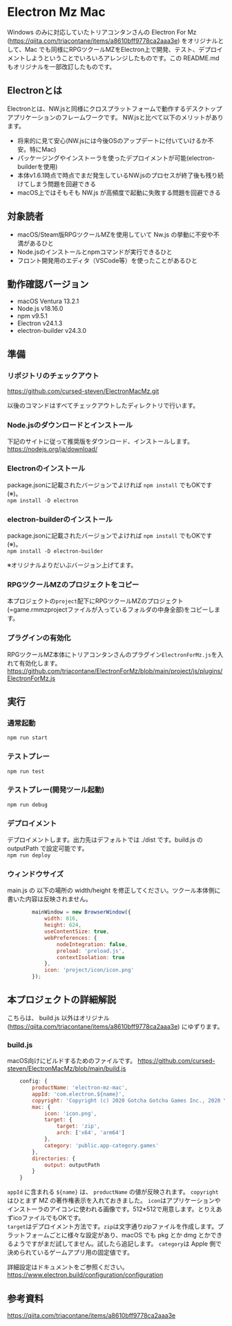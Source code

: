 # Electron Mz Mac
Windows のみに対応していたトリアコンタンさんの Electron For Mz (<https://qiita.com/triacontane/items/a8610bff9778ca2aaa3e>) をオリジナルとして、Mac でも同様にRPGツクールMZをElectron上で開発、テスト、デプロイメントしようということでいろいろアレンジしたものです。この README.md もオリジナルを一部改訂したものです。

## Electronとは
Electronとは、NW.jsと同様にクロスプラットフォームで動作するデスクトップアプリケーションのフレームワークです。
NW.jsと比べて以下のメリットがあります。

- 将来的に見て安心(NW.jsには今後OSのアップデートに付いていけるか不安。特にMac)
- パッケージングやインストーラを使ったデプロイメントが可能(electron-builderを使用)
- 本体v1.6.1時点で時点でまだ発生しているNW.jsのプロセスが終了後も残り続けてしまう問題を回避できる
- macOS上ではそもそも NW.js が高頻度で起動に失敗する問題を回避できる

## 対象読者
- macOS/Steam版RPGツクールMZを使用していて Nw.js の挙動に不安や不満があるひと
- Node.jsのインストールとnpmコマンドが実行できるひと
- フロント開発用のエディタ（VSCode等）を使ったことがあるひと

## 動作確認バージョン
- macOS Ventura 13.2.1
- Node.js v18.16.0
- npm v9.5.1
- Electron v24.1.3
- electron-builder v24.3.0

## 準備
### リポジトリのチェックアウト  
<https://github.com/cursed-steven/ElectronMacMz.git>

以後のコマンドはすべてチェックアウトしたディレクトリで行います。

### Node.jsのダウンロードとインストール
下記のサイトに従って推奨版をダウンロード、インストールします。
<https://nodejs.org/ja/download/>

### Electronのインストール
package.jsonに記載されたバージョンでよければ `npm install` でもOKです(※)。  
`npm install -D electron`

### electron-builderのインストール
package.jsonに記載されたバージョンでよければ `npm install` でもOKです(※)。  
`npm install -D electron-builder`

※オリジナルよりだいぶバージョン上げてます。

### RPGツクールMZのプロジェクトをコピー
本プロジェクトの`project`配下にRPGツクールMZのプロジェクト(=game.rmmzprojectファイルが入っているフォルダの中身全部)をコピーします。

### プラグインの有効化
RPGツクールMZ本体にトリアコンタンさんのプラグイン`ElectronForMz.js`を入れて有効化します。  
<https://github.com/triacontane/ElectronForMz/blob/main/project/js/plugins/ElectronForMz.js>

## 実行
### 通常起動
`npm run start`

### テストプレー
`npm run test`

### テストプレー(開発ツール起動)
`npm run debug`

### デプロイメント
デプロイメントします。出力先はデフォルトでは ./dist です。build.js の outputPath で設定可能です。  
`npm run deploy`

### ウィンドウサイズ
main.js の 以下の場所の width/height を修正してください。ツクール本体側に書いた内容は反映されません。
```main.js
        mainWindow = new BrowserWindow({
            width: 816,
            height: 624,
            useContentSize: true,
            webPreferences: {
                nodeIntegration: false,
                preload: 'preload.js',
                contextIsolation: true
            },
            icon: 'project/icon/icon.png'
        });

```

## 本プロジェクトの詳細解説
こちらは、 build.js 以外はオリジナル (https://qiita.com/triacontane/items/a8610bff9778ca2aaa3e) にゆずります。

### build.js
macOS向けにビルドするためのファイルです。
<https://github.com/cursed-steven/ElectronMacMz/blob/main/build.js>

```build.js
    config: {
        productName: 'electron-mz-mac',
        appId: 'com.electron.${name}',
        copyright: 'Copyright (c) 2020 Gotcha Gotcha Games Inc., 2020 YOJI OJIMA',
        mac: {
            icon: 'icon.png',
            target: {
                target: 'zip',
                arch: ['x64', 'arm64']
            },
            category: 'public.app-category.games'
        },
        directories: {
            output: outputPath
        }
    }
```
`appId` に含まれる `${name}` は、 `productName` の値が反映されます。
`copyright` はひとまず MZ の著作権表示を入れておきました。
`icon`はアプリケーションやインストーラのアイコンに使われる画像です。512*512で用意します。とりえあずicoファイルでもOKです。  
`target`はデプロイメント方法です。`zip`は文字通りzipファイルを作成します。プラットフォームごとに様々な設定があり、macOS でも pkg とか dmg とかできるようですがまだ試してません。試したら追記します。
`category`は Apple 側で決められているゲームアプリ用の固定値です。

詳細設定はドキュメントをご参照ください。
<https://www.electron.build/configuration/configuration>

## 参考資料
<https://qiita.com/triacontane/items/a8610bff9778ca2aaa3e>
